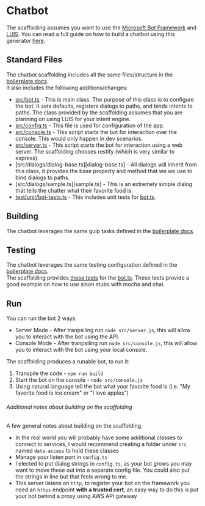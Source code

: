 # Chatbot  

The scaffolding assumes you want to use the [Microsoft Bot Framework][bot-framework] and [LUIS][luis].
You can read a full guide on how to build a chatbot using this generator [here][blog-post].

## Standard Files  

The chatbot scaffolding includes all the same files/structure in the [boilerplate docs][boilerplate-building-section].  
It also includes the following additions/changes:  

* [src/bot.ts][bot.ts] - This is main class. The purpose of this class is to configure the bot. It sets defaults, registers dialogs to paths, and binds intents to paths. The class provided by the scaffolding assumes that you are planning on using LUIS for your intent engine.
* [src/config.ts][config.ts] - This file is used for configuration of the app.  
* [src/console.ts][console.ts] - This script starts the bot for interaction over the console. This would only happen in dev scenarios.   
* [src/server.ts][server.ts] - This script starts the bot for interaction using a web server. The scaffolding chooses restify (which is very similar to express).  
* [src/dialogs/dialog-base.ts][dialog-base.ts] - All dialogs will inherit from this class, it provides the base property and method that we we use to bind dialogs to paths.
* [src/dialogs/sample.ts][sample.ts] - This is an extremely simple dialog that tells the chatter what their favorite food is.  
* [test/unit/bot-tests.ts][bot-tests.ts] - This includes unit tests for [bot.ts][bot.ts].  

## Building  

The chatbot leverages the same gulp tasks defined in the [boilerplate docs][boilerplate-building-section].

## Testing  

The chatbot leverages the same testing configuration defined in the [boilerplate docs][boilerplate-testing-section].  
The scaffolding provides [these tests][bot-tests.ts] for the [bot.ts][bot.ts]. These tests provide a good example on how to use sinon stubs with mocha and chai.  

## Run  

You can run the bot 2 ways:  
* Server Mode - After tranpsiling run `node src/server.js`, this will allow you to interact with the bot using the API.  
* Console Mode - After tranpsiling run `node src/console.js`, this will allow you to interact with the bot using your local console.  

The scaffolding produces a runable bot, to run it:  

1. Transpile the code - `npm run build`  
2. Start the bot on the console - `node src/console.js`
3. Using natural language tell the bot what your favorite food is (i.e. "My favorite food is ice cream" or "I love apples")  

###### Additional notes about building on the scaffolding
A few general notes about building on the scaffolding.

* In the real world you will probably have some additional classes to connect to services, I would recommend creating a folder under `src` named `data-access` to hold these classes 
* Manage your listen port in `config.ts`
* I elected to put dialog strings in `config.ts`, as your bot grows you may want to move these out into a separate config file. You could also put the strings in line but that feels wrong to me. 
* This server listens on `http`, to register your bot on the framework you need an `https` endpoint **with a trusted cert**, an easy way to do this is put your bot behind a proxy using AWS API gateway


[boilerplate-building-section]: BOILERPLATE.md#gulp-&-building
[boilerplate-testing-section]: BOILERPLATE.md#testing
[boilerplate-standard-section]: BOILERPLATE.md#standard-files
[blog-post]: https://blog.baileyeverts.com/building-a-chatbot-using-the-microsoft-bot-framework
[bot-framework]: https://dev.botframework.com
[luis]: https://luis.ai
[package.json]: https://github.com/beverts312/sample-bot/blob/master/package.json  
[bot.ts]: ../generators/app/chatbot/src/bot.ts
[config.ts]: ../generators/app/chatbot/src/config.ts
[console.ts]: ../generators/app/chatbot/src/console.ts
[server.ts]: ../generators/app/chatbot/src/server.ts
[dialogs/dialog-base.ts]: ../generators/app/chatbot/src/dialogs/dialog-base.ts
[dialogs/sample.ts]: ../generators/app/chatbot/src/dialogs/sample.ts
[bot-tests.ts]: ../generators/app/chatbot/test/unit/bot-tests.ts
